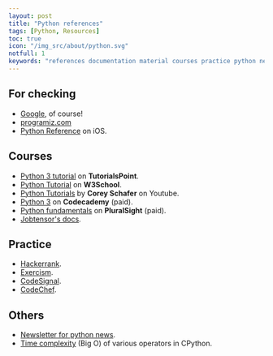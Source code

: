 ```yaml
---
layout: post
title: "Python references"
tags: [Python, Resources]
toc: true
icon: "/img_src/about/python.svg"
notfull: 1
keywords: "references documentation material courses practice python newsletter platform"
---
```


## For checking

- [Google](http://google.com), of course!
- [programiz.com](https://www.programiz.com/)
- [Python Reference](https://apps.apple.com/us/app/python-reference/id1386866064) on iOS.

## Courses

- [Python 3 tutorial](https://www.tutorialspoint.com/python3/index.htm) on **TutorialsPoint**.
- [Python Tutorial](https://www.w3schools.com/python/default.asp) on **W3School**.
- [Python Tutorials](https://www.youtube.com/user/schafer5/playlists) by **Corey Schafer** on Youtube.
- [Python 3](https://www.codecademy.com/learn/learn-python-3) on **Codecademy** (paid).
- [Python fundamentals](https://app.pluralsight.com/library/courses/python-fundamentals/table-of-contents) on **PluralSight** (paid).
- [Jobtensor's docs](https://jobtensor.com/Tutorial/Python/en/Introduction).

## Practice

- [Hackerrank](https://www.hackerrank.com/domains/python).
- [Exercism](https://exercism.io/my/tracks/python).
- [CodeSignal](https://app.codesignal.com).
- [CodeChef](https://www.codechef.com/).

## Others

- [Newsletter for python news](https://www.pythonweekly.com/).
- [Time complexity](https://wiki.python.org/moin/TimeComplexity) (Big O) of various operators in CPython.